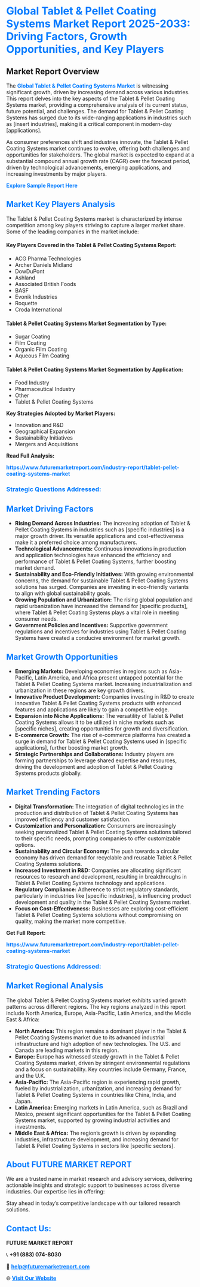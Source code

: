 <h1 style="color: #007BFF;">Global Tablet & Pellet Coating Systems Market Report 2025-2033: Driving Factors, Growth Opportunities, and Key Players</h1>

<section id="overview">
<h2>Market Report Overview</h2>
<p>The <a href="https://www.futuremarketreport.com/industry-report/tablet-pellet-coating-systems-market" style="color: #007BFF; text-decoration: none;"><strong>Global Tablet & Pellet Coating Systems Market</strong></a> is witnessing significant growth, driven by increasing demand across various industries. This report delves into the key aspects of the Tablet & Pellet Coating Systems market, providing a comprehensive analysis of its current status, future potential, and challenges. The demand for Tablet & Pellet Coating Systems has surged due to its wide-ranging applications in industries such as [insert industries], making it a critical component in modern-day [applications].</p>
<p>As consumer preferences shift and industries innovate, the Tablet & Pellet Coating Systems market continues to evolve, offering both challenges and opportunities for stakeholders. The global market is expected to expand at a substantial compound annual growth rate (CAGR) over the forecast period, driven by technological advancements, emerging applications, and increasing investments by major players.</p>
</section>

<section id="overview">
<p><a href="https://www.futuremarketreport.com/request-sample/reportId=122310" style="color: #007BFF; text-decoration: none;"><strong>Explore Sample Report Here</strong></a></p>
</section>

<section id="key-players">
<h2 style="color: #007BFF;">Market Key Players Analysis</h2>
<p>The Tablet & Pellet Coating Systems market is characterized by intense competition among key players striving to capture a larger market share. Some of the leading companies in the market include:</p>
<h4>Key Players Covered in the Tablet & Pellet Coating Systems Report:</h4>
<ul><li>ACG Pharma Technologies</li><li>Archer Daniels Midland</li><li>DowDuPont</li><li>Ashland</li><li>Associated British Foods</li><li>BASF</li><li>Evonik Industries</li><li>Roquette</li><li>Croda International</li></ul>
<h4>Tablet & Pellet Coating Systems Market Segmentation by Type:</h4>
<ul><li>Sugar Coating</li><li>Film Coating</li><li>Organic Film Coating</li><li>Aqueous Film Coating</li></ul>

<h4>Tablet & Pellet Coating Systems Market Segmentation by Application:</h4>
<ul><li>Food Industry</li><li>Pharmaceutical Industry</li><li>Other</li><li>Tablet &amp; Pellet Coating Systems</li></ul>
<p><strong>Key Strategies Adopted by Market Players:</strong></p>
<ul>
<li>Innovation and R&D</li>
<li>Geographical Expansion</li>
<li>Sustainability Initiatives</li>
<li>Mergers and Acquisitions</li>
</ul>
</section>

<section>
<p><strong>Read Full Analysis: </strong></p><a href="https://www.futuremarketreport.com/industry-report/tablet-pellet-coating-systems-market" style="color: #007BFF; text-decoration: none;"><strong>https://www.futuremarketreport.com/industry-report/tablet-pellet-coating-systems-market</strong></a>
<h3 style="color: #007BFF;">Strategic Questions Addressed:</h3>
</section>

<section id="driving-factors">
<h2 style="color: #007BFF;">Market Driving Factors</h2>
<ul>
<li><strong>Rising Demand Across Industries:</strong> The increasing adoption of Tablet & Pellet Coating Systems in industries such as [specific industries] is a major growth driver. Its versatile applications and cost-effectiveness make it a preferred choice among manufacturers.</li>
<li><strong>Technological Advancements:</strong> Continuous innovations in production and application technologies have enhanced the efficiency and performance of Tablet & Pellet Coating Systems, further boosting market demand.</li>
<li><strong>Sustainability and Eco-Friendly Initiatives:</strong> With growing environmental concerns, the demand for sustainable Tablet & Pellet Coating Systems solutions has surged. Companies are investing in eco-friendly variants to align with global sustainability goals.</li>
<li><strong>Growing Population and Urbanization:</strong> The rising global population and rapid urbanization have increased the demand for [specific products], where Tablet & Pellet Coating Systems plays a vital role in meeting consumer needs.</li>
<li><strong>Government Policies and Incentives:</strong> Supportive government regulations and incentives for industries using Tablet & Pellet Coating Systems have created a conducive environment for market growth.</li>
</ul>
</section>

<section id="growth-opportunities">
<h2 style="color: #007BFF;">Market Growth Opportunities</h2>
<ul>
<li><strong>Emerging Markets:</strong> Developing economies in regions such as Asia-Pacific, Latin America, and Africa present untapped potential for the Tablet & Pellet Coating Systems market. Increasing industrialization and urbanization in these regions are key growth drivers.</li>
<li><strong>Innovative Product Development:</strong> Companies investing in R&D to create innovative Tablet & Pellet Coating Systems products with enhanced features and applications are likely to gain a competitive edge.</li>
<li><strong>Expansion into Niche Applications:</strong> The versatility of Tablet & Pellet Coating Systems allows it to be utilized in niche markets such as [specific niches], creating opportunities for growth and diversification.</li>
<li><strong>E-commerce Growth:</strong> The rise of e-commerce platforms has created a surge in demand for Tablet & Pellet Coating Systems used in [specific applications], further boosting market growth.</li>
<li><strong>Strategic Partnerships and Collaborations:</strong> Industry players are forming partnerships to leverage shared expertise and resources, driving the development and adoption of Tablet & Pellet Coating Systems products globally.</li>
</ul>
</section>

<section id="trending-factors">
<h2 style="color: #007BFF;">Market Trending Factors</h2>
<ul>
<li><strong>Digital Transformation:</strong> The integration of digital technologies in the production and distribution of Tablet & Pellet Coating Systems has improved efficiency and customer satisfaction.</li>
<li><strong>Customization and Personalization:</strong> Consumers are increasingly seeking personalized Tablet & Pellet Coating Systems solutions tailored to their specific needs, prompting companies to offer customizable options.</li>
<li><strong>Sustainability and Circular Economy:</strong> The push towards a circular economy has driven demand for recyclable and reusable Tablet & Pellet Coating Systems solutions.</li>
<li><strong>Increased Investment in R&D:</strong> Companies are allocating significant resources to research and development, resulting in breakthroughs in Tablet & Pellet Coating Systems technology and applications.</li>
<li><strong>Regulatory Compliance:</strong> Adherence to strict regulatory standards, particularly in industries like [specific industries], is influencing product development and quality in the Tablet & Pellet Coating Systems market.</li>
<li><strong>Focus on Cost-Effectiveness:</strong> Businesses are exploring cost-efficient Tablet & Pellet Coating Systems solutions without compromising on quality, making the market more competitive.</li>
</ul>
</section>

<section>
<p><strong>Get Full Report: </strong></p><a href="https://www.futuremarketreport.com/industry-report/tablet-pellet-coating-systems-market" style="color: #007BFF; text-decoration: none;"><strong>https://www.futuremarketreport.com/industry-report/tablet-pellet-coating-systems-market</strong></a>
<h3 style="color: #007BFF;">Strategic Questions Addressed:</h3>
</section>


<section id="regional-analysis">
<h2 style="color: #007BFF;">Market Regional Analysis</h2>
<p>The global Tablet & Pellet Coating Systems market exhibits varied growth patterns across different regions. The key regions analyzed in this report include North America, Europe, Asia-Pacific, Latin America, and the Middle East & Africa:</p>
<ul>
<li><strong>North America:</strong> This region remains a dominant player in the Tablet & Pellet Coating Systems market due to its advanced industrial infrastructure and high adoption of new technologies. The U.S. and Canada are leading markets in this region.</li>
<li><strong>Europe:</strong> Europe has witnessed steady growth in the Tablet & Pellet Coating Systems market, driven by stringent environmental regulations and a focus on sustainability. Key countries include Germany, France, and the U.K.</li>
<li><strong>Asia-Pacific:</strong> The Asia-Pacific region is experiencing rapid growth, fueled by industrialization, urbanization, and increasing demand for Tablet & Pellet Coating Systems in countries like China, India, and Japan.</li>
<li><strong>Latin America:</strong> Emerging markets in Latin America, such as Brazil and Mexico, present significant opportunities for the Tablet & Pellet Coating Systems market, supported by growing industrial activities and investments.</li>
<li><strong>Middle East & Africa:</strong> The region’s growth is driven by expanding industries, infrastructure development, and increasing demand for Tablet & Pellet Coating Systems in sectors like [specific sectors].</li>
</ul>
</section>

<footer>
<h2 style="color: #007BFF;">About FUTURE MARKET REPORT</h2>
<p>We are a trusted name in market research and advisory services, delivering actionable insights and strategic support to businesses across diverse industries. Our expertise lies in offering:</p>

<p>Stay ahead in today’s competitive landscape with our tailored research solutions.</p>

<h2 style="color: #007BFF;">Contact Us:</h2>
<p><strong>FUTURE MARKET REPORT</strong></p>
<p>📞 <strong>+91 (883) 074-8030</strong></p>
<p>📧 <strong><a href="mailto:help@futuremarketreport.com" style="color: #007BFF;">help@futuremarketreport.com</a></strong></p>
<p>🌐 <strong><a href="https://www.futuremarketreport.com/" style="color: #007BFF;">Visit Our Website</a></strong></p>
</footer>